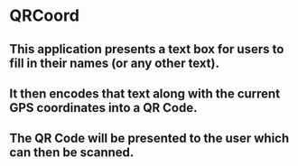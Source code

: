  QRCoord
 ======================
 This application presents a text box for users to fill in their names (or any other text).<br>
 -----------------------------------
 It then encodes that text along with the current GPS coordinates into a QR Code.
------------------------------------
 The QR Code will be presented to the user which can then be scanned.
------------------------------------
